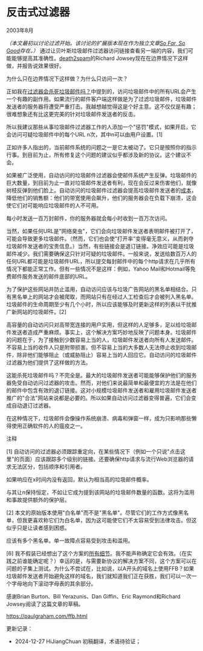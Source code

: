 
# 反击式过滤器

2003年8月

*（本文最初以讨论过滤开始。该讨论的扩展版本现在作为独立文章[So Far, So Good](https://hijiangchuan.com/paulgraham/000-01-So-Far-So-Good)存在。）* 通过让贝叶斯垃圾邮件过滤器访问链接查看另一端的内容，我们可能能够提高其准确性。[death2spam](http://death2spam.com)的Richard Jowsey现在在边界情况下这样做，并报告说效果很好。

为什么只在边界情况下这样做？为什么只访问一次？

正如我在[过滤器会杀死垃圾邮件吗？](https://hijiangchuan.com/paulgraham/EXTRA050-Will-Filters-Kill-Spam)中提到的，访问垃圾邮件中的所有URL会产生一个有趣的副作用。如果流行的邮件客户端这样做是为了过滤垃圾邮件，垃圾邮件发送者的服务器将遭受严重打击。我越想越觉得这是个好主意。这不仅仅是有趣；很难想象还有比这更完美的针对垃圾邮件发送者的反击。

所以我建议那些从事垃圾邮件过滤器工作的人添加一个"惩罚"模式，如果开启，它会访问可疑垃圾邮件中的每个URL n次，其中n可以由用户设置。[1]

正如许多人指出的，当前邮件系统的问题之一是它太被动了。它只是按照你的指示行事。到目前为止，所有修复这个问题的建议似乎都涉及新的协议。这个建议不会。

如果被广泛使用，自动访问的垃圾邮件过滤器会使邮件系统产生反弹。垃圾邮件的巨大数量，到目前为止一直对垃圾邮件发送者有利，现在会反过来伤害他们，就像树枝反弹到他们脸上。自动访问的垃圾邮件过滤器会提高垃圾邮件发送者的[成本](http://www.bork.ca/pics/?path=incoming&img=bill.jpg)，降低他们的销售额：他们的带宽使用会飙升，他们的服务器会在负载下崩溃，这会使它们对可能响应垃圾邮件的人不可用。

每小时发送一百万封邮件，你的服务器就会每小时收到一百万次访问。

当然，如果任何URL是"网络臭虫"，它们会向垃圾邮件发送者表明邮件被打开了，可能会导致更多垃圾邮件。（然而，它们也会使"打开率"变得毫无意义，从而剥夺垃圾邮件发送者的宝贵信息。）当然，有些链接会是退订链接。净效应可能是垃圾邮件减少。我们需要确保这只针对可疑的垃圾邮件。一般来说，发送给数百万人的任何URL都可能是垃圾邮件URL，所以提交每封邮件中的每个http请求在几乎所有情况下都能正常工作。但有一些情况不是这样：例如，Yahoo Mail和Hotmail等免费邮件服务发送的邮件底部的URL。

为了保护这些网站并防止滥用，自动访问应该与垃圾广告网站的黑名单相结合。只有黑名单上的网站才会被爬取，而网站只有在经过人工检查后才会被列入黑名单。垃圾邮件的生命周期至少有几个小时，所以应该能够及时更新这样的列表以干扰推广新网站的垃圾邮件。[2]

高容量的自动访问只对高带宽连接的用户实用，但这样的人足够多，足以给垃圾邮件发送者造成严重麻烦。事实上，这个解决方案巧妙地反映了问题本身。垃圾邮件的问题在于，为了接触到少数容易上当的人，垃圾邮件发送者向所有人发送邮件。不容易上当的收件人只是附带损害。但不容易上当的大多数人无法停止收到垃圾邮件，除非他们能够阻止（或威胁阻止）容易上当的人回应它。自动访问的垃圾邮件过滤器为他们提供了这样做的方法。

这能杀死垃圾邮件吗？不完全是。最大的垃圾邮件发送者可能能够保护他们的服务器免受自动访问过滤器的攻击。然而，对他们来说最简单和最便宜的方法是在他们的邮件中包含有效的退订链接。这对小规模垃圾邮件发送者和雇用垃圾邮件发送者推广的"合法"网站来说都是必要的。所以如果自动访问过滤器变得普遍，它们会变成自动退订过滤器。

在这种情况下，垃圾邮件会像操作系统崩溃、病毒和弹窗一样，成为只影响那些懒得使用正确软件的人的瘟疫之一。

注释

[1] 自动访问的过滤器必须跟踪重定向，在某些情况下（例如一个只说"点击这里"的页面）应该跟踪多个级别的链接。还要确保http请求与流行Web浏览器的请求无法区分，包括顺序和引用者。

如果响应在x时间内没有返回，默认为相当高的垃圾邮件概率。

与其让n保持恒定，不如让它成为提到该网站的垃圾邮件数量的函数。这将为滥用和事故提供额外的保护层。

[2] 本文的原始版本使用"白名单"而不是"黑名单"。尽管它们的工作方式像黑名单，但我更喜欢称它们为白名单，因为这可能使它们不太容易受到法律攻击。但这似乎只是让读者感到困惑。

应该有多个黑名单。单一故障点容易受到攻击和滥用。

[6] 我不假装已经想出了这个方案的[所有细节](https://hijiangchuan.com/paulgraham/000-02-FFB-FAQ)。我不能声称确定它会有效。（在实践之前谁能确定呢？）幸运的是，与需要新协议的解决方案不同，这个方案可以在问题的子集上测试。为什么不尝试在，比如说，以A开头的域名上使用FFB？如果垃圾邮件发送者开始避免这样的域名，我们就知道我们正在获胜，我们可以一次一个字母地向下滚动字母表的其余部分。

感谢Brian Burton、Bill Yerazunis、Dan Giffin、Eric Raymond和Richard Jowsey阅读了这篇文章的草稿。

https://paulgraham.com/ffb.html


更新记录：
- 2024-12-27 HiJiangChuan 初稿翻译，术语待验证；
